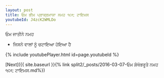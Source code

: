 ```yaml
---
layout: post
title: ਓਮ ਭੀਮ ਪ੍ਰਾਕ੍ਰਮਾਯਾ ਨਮਹ ੧੦੮ ਟਾਇਮਸ
youtubeId: J4zcK2WMLDo
---
```

 
 
 ਓਮ ਜਾਤੀਨੇ ਨਮਹ  
 
 -  ਜਿਸਨੇ ਵਾਲਾਂ ਨੂੰ ਚਟਾਇਆ ਹੋਇਆ ਹੈ 
 
  
 
  
 
 
 
 
 
 


{% include youtubePlayer.html id=page.youtubeId %}
 
[Next]({{ site.baseurl }}{% link  split2/_posts/2016-03-07-ਓਮ ਸ਼ੰਖੱਭਰੂਤੇ ਨਮਹ ੧੦੮ ਟਾਇਮਸ.md%})
 
